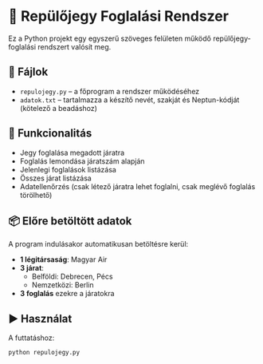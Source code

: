 # 🛫 Repülőjegy Foglalási Rendszer

Ez a Python projekt egy egyszerű szöveges felületen működő repülőjegy-foglalási rendszert valósít meg.

## 📁 Fájlok

- `repulojegy.py` – a főprogram a rendszer működéséhez
- `adatok.txt` – tartalmazza a készítő nevét, szakját és Neptun-kódját (kötelező a beadáshoz)

## 🧠 Funkcionalitás

- Jegy foglalása megadott járatra
- Foglalás lemondása járatszám alapján
- Jelenlegi foglalások listázása
- Összes járat listázása
- Adatellenőrzés (csak létező járatra lehet foglalni, csak meglévő foglalás törölhető)

## 📦 Előre betöltött adatok

A program indulásakor automatikusan betöltésre kerül:

- **1 légitársaság**: Magyar Air
- **3 járat**:
  - Belföldi: Debrecen, Pécs
  - Nemzetközi: Berlin
- **3 foglalás** ezekre a járatokra

## ▶️ Használat

A futtatáshoz:

```bash
python repulojegy.py
